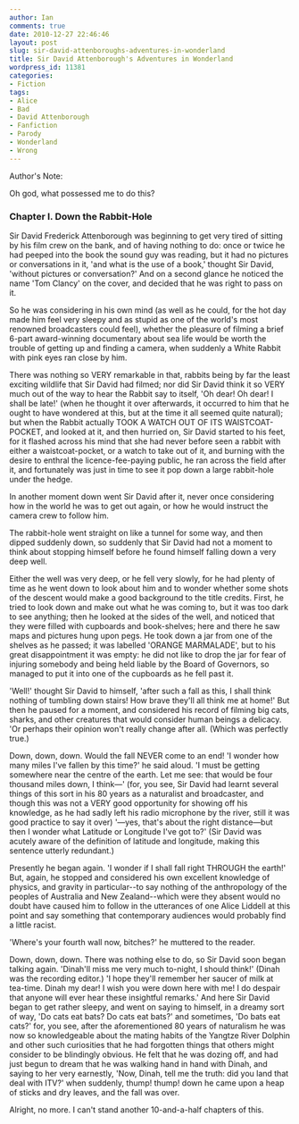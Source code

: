 ```yaml
---
author: Ian
comments: true
date: 2010-12-27 22:46:46
layout: post
slug: sir-david-attenboroughs-adventures-in-wonderland
title: Sir David Attenborough's Adventures in Wonderland
wordpress_id: 11381
categories:
- Fiction
tags:
- Alice
- Bad
- David Attenborough
- Fanfiction
- Parody
- Wonderland
- Wrong
---
```


<div id="notes"><p>Author's Note:</p><p>Oh god, what possessed me to do this?</p></div>

<h3>
    Chapter I. Down the Rabbit-Hole
</h3>
Sir David Frederick Attenborough was beginning to get very tired of sitting by his film crew on the bank, and of having nothing to do: once or twice he had peeped into the book the sound guy was reading, but it had no pictures or conversations in it, 'and what is the use of a book,' thought Sir David, 'without pictures or conversation?'  And on a second glance he noticed the name 'Tom Clancy' on the cover, and decided that he was right to pass on it.

So he was considering in his own mind (as well as he could, for the hot day made him feel very sleepy and as stupid as one of the world's most renowned broadcasters could feel), whether the pleasure of filming a brief 6-part award-winning documentary about sea life would be worth the trouble of getting up and finding a camera, when suddenly a White Rabbit with pink eyes ran close by him.

There was nothing so VERY remarkable in that, rabbits being by far the least exciting wildlife that Sir David had filmed; nor did Sir David think it so VERY much out of the way to hear the Rabbit say to itself, 'Oh dear! Oh dear! I shall be late!' (when he thought it over afterwards, it occurred to him that he ought to have wondered at this, but at the time it all seemed quite natural); but when the Rabbit actually TOOK A WATCH OUT OF ITS WAISTCOAT-POCKET, and looked at it, and then hurried on, Sir David started to his feet, for it flashed across his mind that she had never before seen a rabbit with either a waistcoat-pocket, or a watch to take out of it, and burning with the desire to enthral the licence-fee-paying public, he ran across the field after it, and fortunately was just in time to see it pop down a large rabbit-hole under the hedge.

In another moment down went Sir David after it, never once considering how in the world he was to get out again, or how he would instruct the camera crew to follow him.

The rabbit-hole went straight on like a tunnel for some way, and then dipped suddenly down, so suddenly that Sir David had not a moment to think about stopping himself before he found himself falling down a very deep well.

Either the well was very deep, or he fell very slowly, for he had plenty of time as he went down to look about him and to wonder whether some shots of the descent would make a good background to the title credits. First, he tried to look down and make out what he was coming to, but it was too dark to see anything; then he looked at the sides of the well, and noticed that they were filled with cupboards and book-shelves; here and there he saw maps and pictures hung upon pegs. He took down a jar from one of the shelves as he passed; it was labelled 'ORANGE MARMALADE', but to his great disappointment it was empty: he did not like to drop the jar for fear of injuring somebody and being held liable by the Board of Governors, so managed to put it into one of the cupboards as he fell past it.

'Well!' thought Sir David to himself, 'after such a fall as this, I shall think nothing of tumbling down stairs! How brave they'll all think me at home!' But then he paused for a moment, and considered his record of filming big cats, sharks, and other creatures that would consider human beings a delicacy. 'Or perhaps their opinion won't really change after all. (Which was perfectly true.) 

Down, down, down. Would the fall NEVER come to an end! 'I wonder how many miles I've fallen by this time?' he said aloud. 'I must be getting somewhere near the centre of the earth. Let me see: that would be four thousand miles down, I think—' (for, you see, Sir David had learnt several things of this sort in his 80 years as a naturalist and broadcaster, and though this was not a VERY good opportunity for showing off his knowledge, as he had sadly left his radio microphone by the river, still it was good practice to say it over) '—yes, that's about the right distance—but then I wonder what Latitude or Longitude I've got to?' (Sir David was acutely aware of the definition of latitude and longitude, making this sentence utterly redundant.)

Presently he began again. 'I wonder if I shall fall right THROUGH the earth!'  But, again, he stopped and considered his own excellent knowledge of physics, and gravity in particular--to say nothing of the anthropology of the peoples of Australia and New Zealand--which were they absent would no doubt have caused him to follow in the utterances of one Alice Liddell at this point and say something that contemporary audiences would probably find a little racist.

'Where's your fourth wall now, bitches?' he muttered to the reader.

Down, down, down. There was nothing else to do, so Sir David soon began talking again. 'Dinah'll miss me very much to-night, I should think!' (Dinah was the recording editor.) 'I hope they'll remember her saucer of milk at tea-time. Dinah my dear! I wish you were down here with me! I do despair that anyone will ever hear these insightful remarks.' And here Sir David began to get rather sleepy, and went on saying to himself, in a dreamy sort of way, 'Do cats eat bats? Do cats eat bats?' and sometimes, 'Do bats eat cats?' for, you see, after the aforementioned 80 years of naturalism he was now so knowledgeable about the mating habits of the Yangtze River Dolphin and other such curiosities that he had forgotten things that others might consider to be blindingly obvious. He felt that he was dozing off, and had just begun to dream that he was walking hand in hand with Dinah, and saying to her very earnestly, 'Now, Dinah, tell me the truth: did you land that deal with ITV?' when suddenly, thump! thump! down he came upon a heap of sticks and dry leaves, and the fall was over.

<div><p>Alright, no more.  I can't stand another 10-and-a-half chapters of this.</p></div>